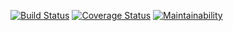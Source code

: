 [![Build Status](https://travis-ci.org/chubibest/usepost.svg?branch=master)](https://travis-ci.org/chubibest/usepost)        [![Coverage Status](https://coveralls.io/repos/github/chubibest/usepost/badge.svg?branch=master)](https://coveralls.io/github/chubibest/usepost?branch=master)   [![Maintainability](https://api.codeclimate.com/v1/badges/99b9824c5d0b7826563c/maintainability)](https://codeclimate.com/github/chubibest/usepost/maintainability)
